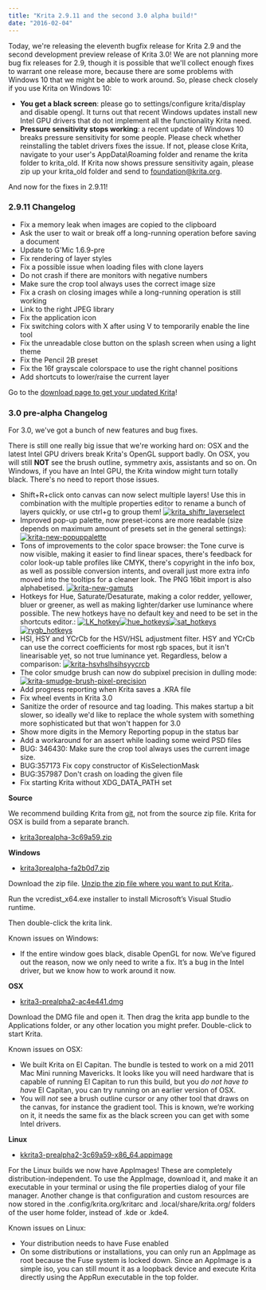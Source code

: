 ```yaml
---
title: "Krita 2.9.11 and the second 3.0 alpha build!"
date: "2016-02-04"
---
```


Today, we're releasing the eleventh bugfix release for Krita 2.9 and the second development preview release of Krita 3.0! We are not planning more bug fix releases for 2.9, though it is possible that we'll collect enough fixes to warrant one release more, because there are some problems with Windows 10 that we might be able to work around. So, please check closely if you use Krita on Windows 10:

- **You get a black screen**: please go to settings/configure krita/display and disable opengl. It turns out that recent Windows updates install new Intel GPU drivers that do not implement all the functionality Krita need.
- **Pressure sensitivity stops working**: a recent update of Windows 10 breaks pressure sensitivity for some people. Please check whether reinstalling the tablet drivers fixes the issue. If not, please close Krita, navigate to your user's AppData\\Roaming folder and rename the krita folder to krita\_old. If Krita now shows pressure sensitivity again, please zip up your krita\_old folder and send to foundation@krita.org.

And now for the fixes in 2.9.11!

### 2.9.11 Changelog

- Fix a memory leak when images are copied to the clipboard
- Ask the user to wait or break off a long-running operation before saving a document
- Update to G'Mic 1.6.9-pre
- Fix rendering of layer styles
- Fix a possible issue when loading files with clone layers
- Do not crash if there are monitors with negative numbers
- Make sure the crop tool always uses the correct image size
- Fix a crash on closing images while a long-running operation is still working
- Link to the right JPEG library
- Fix the application icon
- Fix switching colors with X after using V to temporarily enable the line tool
- Fix the unreadable close button on the splash screen when using a light theme
- Fix the Pencil 2B preset
- Fix the 16f grayscale colorspace to use the right channel positions
- Add shortcuts to lower/raise the current layer

Go to the [download page to get your updated Krita](https://krita.org/download/krita-desktop/)!

### 3.0 pre-alpha Changelog

For 3.0, we've got a bunch of new features and bug fixes.

There is still one really big issue that we're working hard on: OSX and the latest Intel GPU drivers break Krita's OpenGL support badly. On OSX, you will still **NOT** see the brush outline, symmetry axis, assistants and so on. On Windows, if you have an Intel GPU, the Krita window might turn totally black. There's no need to report those issues.

- Shift+R+click onto canvas can now select multiple layers! Use this in combination with the multiple properties editor to rename a bunch of layers quickly, or use ctrl+g to group them! [![krita_shiftr_layerselect](/images/posts/2016/krita_shiftr_layerselect.gif)](https://krita.org/wp-content/uploads/2016/02/krita_shiftr_layerselect.gif)
- Improved pop-up palette, now preset-icons are more readable (size depends on maximum amount of presets set in the general settings): [![krita-new-popuppalette](/images/posts/2016/krita-new-popuppalette.png)](https://krita.org/wp-content/uploads/2016/02/krita-new-popuppalette.png)
- Tons of improvements to the color space browser: the Tone curve is now visible, making it easier to find linear spaces, there's feedback for color look-up table profiles like CMYK, there's copyright in the info box, as well as possible conversion intents, and overall just more extra info moved into the tooltips for a cleaner look. The PNG 16bit import is also alphabetised. [![krita-new-gamuts](/images/posts/2016/krita-new-gamuts.png)](https://krita.org/wp-content/uploads/2016/02/krita-new-gamuts.png) 
- Hotkeys for Hue, Saturate/Desaturate, making a color redder, yellower, bluer or greener, as well as making lighter/darker use luminance where possible. The new hotkeys have no default key and need to be set in the shortcuts editor.: [![LK_hotkey](/images/posts/2016/LK_hotkey.gif)](https://krita.org/wp-content/uploads/2016/02/LK_hotkey.gif)[![hue_hotkeys](/images/posts/2016/hue_hotkeys.gif)](https://krita.org/wp-content/uploads/2016/02/hue_hotkeys.gif)[![sat_hotkeys](/images/posts/2016/sat_hotkeys.gif)](https://krita.org/wp-content/uploads/2016/02/sat_hotkeys.gif)[![rygb_hotkeys](/images/posts/2016/rygb_hotkeys.gif)](https://krita.org/wp-content/uploads/2016/02/rygb_hotkeys.gif)
- HSI, HSY and YCrCb for the HSV/HSL adjustment filter. HSY and YCrCb can use the correct coefficients for most rgb spaces, but it isn't linearisable yet, so not true luminance yet. Regardless, below a comparison: [![krita-hsvhslhsihsyycrcb](/images/posts/2016/krita-hsvhslhsihsyycrcb.png)](https://krita.org/wp-content/uploads/2016/02/krita-hsvhslhsihsyycrcb.png)
- The color smudge brush can now do subpixel precision in dulling mode: [![krita-smudge-brush-pixel-precision](/images/posts/2016/krita-smudge-brush-pixel-precision.png)](https://krita.org/wp-content/uploads/2016/02/krita-smudge-brush-pixel-precision.png)
- Add progress reporting when Krita saves a .KRA file
- Fix wheel events in Krita 3.0
- Sanitize the order of resource and tag loading. This makes startup a bit slower, so ideally we'd like to replace the whole system with something more sophisticated but that won't happen for 3.0
- Show more digits in the Memory Reporting popup in the status bar
- Add a workaround for an assert while loading some weird PSD files
- BUG: 346430: Make sure the crop tool always uses the current image size.
- BUG:357173 Fix copy constructor of KisSelectionMask
- BUG:357987 Don't crash on loading the given file
- Fix starting Krita without XDG\_DATA\_PATH set

**Source**

We recommend building Krita from [git](https://phabricator.kde.org/diffusion/KRITA/), not from the source zip file. Krita for OSX is build from a separate branch.

- [krita3prealpha-3c69a59.zip](http://files.kde.org/krita/3/source/krita3prealpha-3c69a59.zip)

**Windows**

- [krita3prealpha-fa2b0d7.zip](http://files.kde.org/krita/3/windows/krita3-prealpha2-fa2b0d7.zip)

Download the zip file. [Unzip the zip file where you want to put Krita.](http://windows.microsoft.com/en-us/windows-10/zip-and-unzip-files#v1h=tab02).

Run the vcredist\_x64.exe installer to install Microsoft’s Visual Studio runtime.

Then double-click the krita link.

Known issues on Windows:

- If the entire window goes black, disable OpenGL for now. We’ve figured out the reason, now we only need to write a fix. It’s a bug in the Intel driver, but we know how to work around it now.

**OSX**

- [krita3-prealpha2-ac4e441.dmg](http://files.kde.org/krita/3/osx/krita3-prealpha2-ac4e441.dmg)

Download the DMG file and open it. Then drag the krita app bundle to the Applications folder, or any other location you might prefer. Double-click to start Krita.

Known issues on OSX:

- We built Krita on El Capitan. The bundle is tested to work on a mid 2011 Mac Mini running Mavericks. It looks like you will need hardware that is capable of running El Capitan to run this build, but you _do not have to have_ El Capitan, you can try running on an earlier version of OSX.
- You will _not_ see a brush outline cursor or any other tool that draws on the canvas, for instance the gradient tool. This is known, we’re working on it, it needs the same fix as the black screen you can get with some Intel drivers.

**Linux**

- [kkrita3-prealpha2-3c69a59-x86\_64.appimage](http://files.kde.org/krita/3/linux/krita3-prealpha2-3c69a59-x86_64.appimage)

For the Linux builds we now have AppImages! These are completely distribution-independent. To use the AppImage, download it, and make it an executable in your terminal or using the file properties dialog of your file manager. Another change is that configuration and custom resources are now stored in the .config/krita.org/kritarc and .local/share/krita.org/ folders of the user home folder, instead of .kde or .kde4.

Known issues on Linux:

- Your distribution needs to have Fuse enabled
- On some distributions or installations, you can only run an AppImage as root because the Fuse system is locked down. Since an AppImage is a simple iso, you can still mount it as a loopback device and execute Krita directly using the AppRun executable in the top folder.
